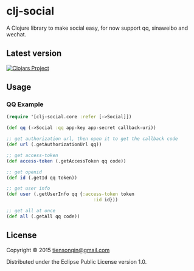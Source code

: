 # clj-social
A Clojure library to make social easy,
for now support qq, sinaweibo and wechat.

## Latest version ##
[![Clojars Project](http://clojars.org/clj-social/latest-version.svg)](http://clojars.org/clj-social)

## Usage

### QQ Example ###
```clj
(require '[clj-social.core :refer [->Social]])

(def qq (->Social :qq app-key app-secret callback-uri))

;; get authorization url, then open it to get the callback code
(def url (.getAuthorizationUrl qq))

;; get access-token
(def access-token (.getAccessToken qq code))

;; get openid
(def id (.getId qq token))

;; get user info
(def user (.getUserInfo qq {:access-token token
                                :id id}))

;; get all at once
(def all (.getAll qq code))
```


## License

Copyright © 2015 tiensonqin@gmail.com

Distributed under the Eclipse Public License version 1.0.
